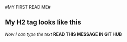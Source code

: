 #MY FIRST READ ME#
## My H2 tag looks like this ##

_Now I can type the text_
**READ THIS MESSAGE IN GIT HUB**

 
 
